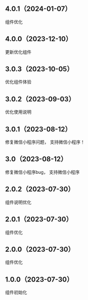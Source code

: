## 4.0.1（2024-01-07）
组件优化
## 4.0.0（2023-12-10）
更新优化组件
## 3.0.3（2023-10-05）
优化组件体验
## 3.0.2（2023-09-03）
优化使用说明
## 3.0.1（2023-08-12）
修复微信小程序问题， 支持微信小程序！
## 3.0（2023-08-12）
修复微信小程序bug， 支持微信小程序
## 2.0.2（2023-07-30）
组件说明优化
## 2.0.1（2023-07-30）
组件优化
## 2.0.0（2023-07-30）
组件优化
## 1.0.0（2023-07-30）
组件初始化
